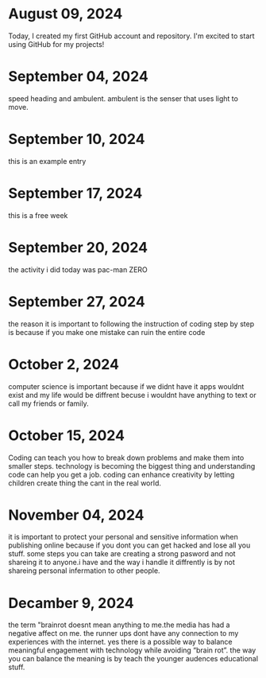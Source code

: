 # August 09, 2024
Today, I created my first GitHub account and repository. I'm excited to start using GitHub for my projects!

# September 04, 2024
speed heading and ambulent.
ambulent is the senser that uses light to move.

# September 10, 2024
this is an example entry

# September 17, 2024
this is a free week

# September 20, 2024
the activity i did today was pac-man ZERO

# September 27, 2024
the reason it is important to following the instruction of coding step by step is because if you make one mistake can ruin the entire code

# October 2, 2024
computer science is important because if we didnt have it apps wouldnt exist and my life would be diffrent becuse i wouldnt have anything to text or call my friends or family.

# October 15, 2024
Coding can teach you how to break down problems and make them into smaller steps. technology is becoming the biggest thing and understanding code can help you get a job. coding can enhance creativity by letting children create thing the cant in the real world. 

# November 04, 2024
it is important to protect your personal and sensitive information when publishing online because if you dont you can get hacked and lose all you stuff. some steps you can take are creating a strong pasword and not shareing it to anyone.i have and the way i handle it diffrently is by not shareing personal infermation to other people.

# Decamber 9, 2024
the term "brainrot doesnt mean anything to me.the media has had a negative affect on me. the runner ups dont have any connection to my experiences with the internet. yes there is a possible way to balance meaningful engagement with technology while avoiding “brain rot”. the way you can balance the meaning is by teach the younger audences educational stuff. 
